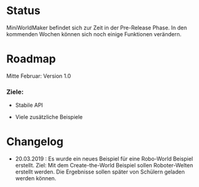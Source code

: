 Status
======

MiniWorldMaker befindet sich zur Zeit in der Pre-Release Phase. 
In den kommenden Wochen können sich noch einige Funktionen verändern.

Roadmap
=======

Mitte Februar: Version 1.0

### Ziele:
  
  * Stabile API
  
  * Viele zusätzliche Beispiele
  
  
Changelog
=========

  * 20.03.2019 : Es wurde ein neues Beispiel für eine Robo-World Beispiel erstellt. 
  Ziel: Mit dem Create-the-World Beispiel sollen Roboter-Welten erstellt werden. 
  Die Ergebnisse sollen später von Schülern geladen werden können.
  

